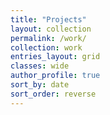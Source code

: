 ```yaml
---
title: "Projects"
layout: collection
permalink: /work/
collection: work
entries_layout: grid
classes: wide
author_profile: true
sort_by: date
sort_order: reverse
---
```

